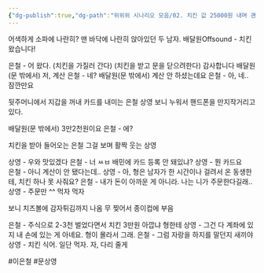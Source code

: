 ```yaml
---
{"dg-publish":true,"dg-path":"위위위 시나리오 모음/02. 치킨 값 25000원 내며 괜찮은 척 하기.md","permalink":"//02-25000/"}
---
```




어색하게 소파에 나란히? 맨 바닥에 나란히 앉아있던 두 남자.
배달원Offsound - 치킨왔습니다!

은철 - 어 왔다. (치킨을 가질러 간다)
  (치킨을 받고 문을 닫으려한다) 감사합니다
배달원(문 밖에서) 저, 계산
은철 - 네?
배달원(문 밖에서) 계산 안 하셨는데요
은철 - 아, 네.. 잠깐만요

뒷주머니에서 지갑을 꺼내 카드를 내미는 은철
상영 보니 누워서 핸드폰을 만지작거리고 있다.

배달원(문 밖에서) 3만2천원이요
은철 - 에?

치킨을 받아 들어오는 은철
그걸 보며 활짝 웃는 상영

상영 - 우와 맛있겠다
은철 - 너 ㅆㅂ 배민에 카드 등록 안 돼있냐?
상영 - 뭔 카드요		
은철 - 아니 계산이 안 됐다는데..
상영 - 아, 형은 남자가 한 시간이나 걸려서 온 동생한테, 치킨 하나 못 사줘요?
은철 - 내가 돈이 아까운 게 아니라. 나는 니가 주문한다길래..
상영 - 주문만 ^^ 먹자 먹자

보니 치즈볼에 감자튀김까지 나옴
무 찢어서 종이컵에 부음

은철 - 주식으로 2-3천 벌었다면서 치킨 3만원 아깝냐 형한테
상영 - 그건 다 계좌에 있지 내 손에 있는 게 아녜요. 형이 몰라서 그래. 
은철 - 그럼 자랑을 하지를 말던지 새끼야
상영 - 치킨 식어. 일단 먹자. 자, 다리 줄게

#이은철 
#문상영 


